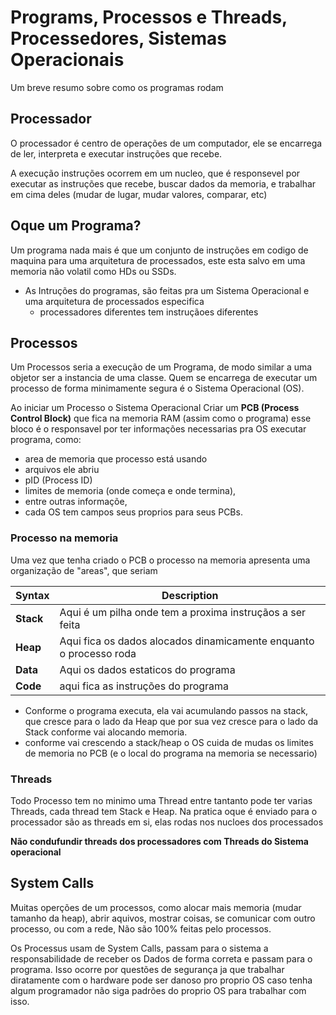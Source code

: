 # Programs, Processos e Threads, Processedores, Sistemas Operacionais
Um breve resumo sobre como os programas rodam


## Processador 
O processador é  centro de operações de um computador, ele se encarrega de ler, interpreta e executar instruções que recebe.

A execução  instruções ocorrem em um nucleo, que é responsevel por executar as instruções que recebe, buscar dados da memoria, e trabalhar em cima deles (mudar de lugar, mudar valores, comparar, etc)

## Oque um Programa?
Um programa nada mais é que um conjunto de instruções em codigo de maquina para uma arquitetura de processados, este esta salvo em uma memoria não volatil como HDs ou SSDs.
- As Intruções do programas, são feitas pra um Sistema Operacional e uma arquitetura de processados especifica
    - processadores diferentes tem instruçãoes diferentes

## Processos
Um Processos seria a execução de um Programa, de modo similar a uma objetor ser a instancia de uma classe. Quem se encarrega de executar um processo de forma minimamente segura é o Sistema Operacional (OS).

Ao iniciar um Processo o Sistema Operacional Criar um **PCB (Process Control Block)** que fica na memoria RAM (assim como o programa) esse bloco é o responsavel por ter informações necessarias pra OS executar programa, como:
- area de memoria que processo está usando 
- arquivos ele abriu
- pID (Process ID)
- limites de memoria (onde começa e onde termina),
- entre outras informaçõe,
- cada OS tem campos seus proprios para seus PCBs.


### Processo na memoria 
Uma vez que tenha criado o PCB o processo na memoria apresenta uma organização de "areas", que seriam


| Syntax | Description |
| ----------- | ----------- |
| **Stack** |  Aqui é um pilha onde tem a proxima instruçãos a ser feita
| **Heap** |  Aqui fica os dados alocados dinamicamente enquanto o processo roda
| **Data** |  Aqui os dados estaticos do programa 
| **Code** |  aqui fica as instruções do programa

* Conforme o programa executa, ela vai acumulando passos na stack, que cresce para o lado da Heap que por sua vez cresce para o lado da Stack conforme vai alocando memoria. 
* conforme vai crescendo a stack/heap o OS cuida de mudas os limites de memoria no PCB (e o local do programa na memoria se necessario)

### Threads 

Todo Processo tem no minimo uma Thread entre tantanto pode ter varias Threads, cada thread tem Stack e Heap.
Na pratica oque é enviado para o processador são as threads em si, elas rodas nos nucloes dos processados



**Não condufundir threads dos processadores com Threads do Sistema operacional**

## System Calls
Muitas operções de um processos, como alocar mais memoria (mudar tamanho da heap), abrir aquivos, mostrar coisas, se comunicar com outro processo, ou com a rede, Não são 100% feitas pelo processos.

Os Processus usam de System Calls, passam para o sistema a responsabilidade de receber os Dados de forma correta e passam para o programa. Isso ocorre por questões de segurança ja que trabalhar diratamente com o hardware pode ser danoso pro proprio OS caso tenha algum  programador não siga padrões do proprio OS para trabalhar com isso. 